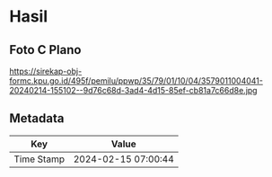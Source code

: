 # Hasil

## Foto C Plano

https://sirekap-obj-formc.kpu.go.id/495f/pemilu/ppwp/35/79/01/10/04/3579011004041-20240214-155102--9d76c68d-3ad4-4d15-85ef-cb81a7c66d8e.jpg


## Metadata

| Key        | Value               |
| ---------- | ------------------- |
| Time Stamp | 2024-02-15 07:00:44 |



